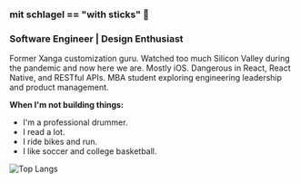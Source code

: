 ### mit schlagel == "with sticks" 🥁

### Software Engineer | Design Enthusiast

Former Xanga customization guru. Watched too much Silicon Valley during the pandemic and now here we are. Mostly iOS. Dangerous in React, React Native, and RESTful APIs. MBA student exploring engineering leadership and product management. 

**When I'm not building things:**

* I'm a professional drummer.
* I read a lot.
* I ride bikes and run.
* I like soccer and college basketball.

![Top Langs](https://github-readme-stats.vercel.app/api/top-langs/?username=mitschlagel&layout=compact&langs_count=8)

